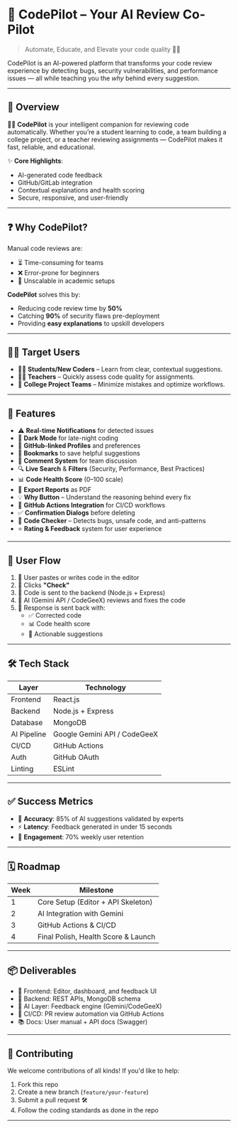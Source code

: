 # 🚀 CodePilot – Your AI Review Co-Pilot

> Automate, Educate, and Elevate your code quality 🚧✨

CodePilot is an AI-powered platform that transforms your code review experience by detecting bugs, security vulnerabilities, and performance issues — all while teaching you the *why* behind every suggestion.

---

## 📌 Overview

👨‍💻 **CodePilot** is your intelligent companion for reviewing code automatically. Whether you’re a student learning to code, a team building a college project, or a teacher reviewing assignments — CodePilot makes it fast, reliable, and educational.

✨ **Core Highlights**:
- AI-generated code feedback
- GitHub/GitLab integration
- Contextual explanations and health scoring
- Secure, responsive, and user-friendly

---

## ❓ Why CodePilot?

Manual code reviews are:
- ⏳ Time-consuming for teams
- ❌ Error-prone for beginners
- 🚫 Unscalable in academic setups

**CodePilot** solves this by:
- Reducing code review time by **50%**
- Catching **90%** of security flaws pre-deployment
- Providing **easy explanations** to upskill developers

---

## 👨‍🎓 Target Users

- 🧑‍💻 **Students/New Coders** – Learn from clear, contextual suggestions.
- 👨‍🏫 **Teachers** – Quickly assess code quality for assignments.
- 🤝 **College Project Teams** – Minimize mistakes and optimize workflows.

---

## 🧩 Features

- ⚠️ **Real-time Notifications** for detected issues
- 🌙 **Dark Mode** for late-night coding
- 👤 **GitHub-linked Profiles** and preferences
- 📌 **Bookmarks** to save helpful suggestions
- 💬 **Comment System** for team discussion
- 🔍 **Live Search** & **Filters** (Security, Performance, Best Practices)
- 📊 **Code Health Score** (0–100 scale)
- 📁 **Export Reports** as PDF
- 💡 **Why Button** – Understand the reasoning behind every fix
- 🤖 **GitHub Actions Integration** for CI/CD workflows
- ✅ **Confirmation Dialogs** before deleting
- 📄 **Code Checker** – Detects bugs, unsafe code, and anti-patterns
- ⭐ **Rating & Feedback** system for user experience

---

## 🧭 User Flow

1. 🔹 User pastes or writes code in the editor
2. 🔹 Clicks **"Check"**
3. 🔹 Code is sent to the backend (Node.js + Express)
4. 🔹 AI (Gemini API / CodeGeeX) reviews and fixes the code
5. 🔹 Response is sent back with:
    - ✅ Corrected code
    - 📊 Code health score
    - 💬 Actionable suggestions

---

## 🛠️ Tech Stack

| Layer        | Technology                       |
|--------------|----------------------------------|
| Frontend     | React.js                         |
| Backend      | Node.js + Express                |
| Database     | MongoDB                          |
| AI Pipeline  | Google Gemini API / CodeGeeX     |
| CI/CD        | GitHub Actions                   |
| Auth         | GitHub OAuth                     |
| Linting      | ESLint                           |

---

## ✅ Success Metrics

- 🧠 **Accuracy**: 85% of AI suggestions validated by experts
- ⚡ **Latency**: Feedback generated in under 15 seconds
- 🔁 **Engagement**: 70% weekly user retention

---

## 🗓️ Roadmap

| Week | Milestone                          |
|------|------------------------------------|
| 1    | Core Setup (Editor + API Skeleton) |
| 2    | AI Integration with Gemini         |
| 3    | GitHub Actions & CI/CD             |
| 4    | Final Polish, Health Score & Launch|

---

## 📦 Deliverables

- 🎨 Frontend: Editor, dashboard, and feedback UI
- 🔧 Backend: REST APIs, MongoDB schema
- 🧠 AI Layer: Feedback engine (Gemini/CodeGeeX)
- 🚀 CI/CD: PR review automation via GitHub Actions
- 📚 Docs: User manual + API docs (Swagger)

---

## 🙌 Contributing

We welcome contributions of all kinds! If you'd like to help:
1. Fork this repo
2. Create a new branch (`feature/your-feature`)
3. Submit a pull request 🛠️
4. Follow the coding standards as done in the repo

---


